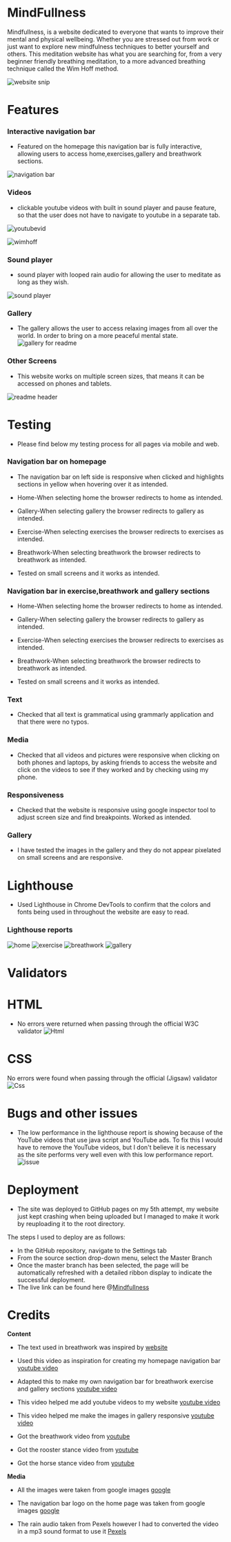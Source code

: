# MindFullness

Mindfullness, is a website dedicated to everyone that wants to improve their mental and physical wellbeing.
Whether you are stressed out from work or just want to explore new mindfulness techniques to better yourself and others. 
This meditation website has what you are searching for, from a very beginner friendly breathing meditation,
to a more advanced breathing technique called the Wim Hoff method. 

![website snip](https://user-images.githubusercontent.com/118306742/211632252-27208df9-c891-4095-8a0a-dd05cedf30c5.PNG)


# Features

### Interactive navigation bar
 * Featured on the homepage this navigation bar is fully interactive,
 allowing users to access home,exercises,gallery and breathwork sections.
 
![navigation bar](https://user-images.githubusercontent.com/118306742/210639116-19b1d18b-bd97-4926-a61b-634ca98ab7d0.PNG)

### Videos  
* clickable youtube videos with built in sound player and pause feature,
  so that the user does not have to navigate to youtube in a separate tab.

![youtubevid](https://user-images.githubusercontent.com/118306742/211830186-9b82b2b5-b1a0-4e61-9eb9-f4bcffd7b2f7.PNG)

![wimhoff](https://user-images.githubusercontent.com/118306742/210642859-55960412-77f9-4494-b1bc-bda457e5657e.PNG)

### Sound player
* sound player with looped rain audio for allowing the user to meditate as long as they wish. 

![sound player](https://user-images.githubusercontent.com/118306742/210643873-5cc26653-c826-4c70-9b0d-7572ca24e4f5.PNG)

### Gallery
 * The gallery allows the user to access relaxing images from all over the world.
   In order to bring on a more peaceful mental state.
   ![gallery for readme](https://user-images.githubusercontent.com/118306742/210644578-56799d0a-d868-4fc2-8d73-4a9e66826c65.PNG)

### Other Screens 
* This website works on multiple screen sizes, that means it can be accessed on phones and tablets.

![readme header](https://user-images.githubusercontent.com/118306742/211646733-bdc38f62-4b7a-4aad-867c-a15be4f189e4.PNG)

# Testing

 * Please find below my testing process for all pages via mobile and web.

 ### Navigation bar on homepage
 * The navigation bar on left side is responsive when clicked and highlights sections in yellow when hovering over it as intended.

 * Home-When selecting home the browser redirects to home as intended.

 * Gallery-When selecting gallery the browser redirects to gallery as intended.

 * Exercise-When selecting exercises the browser redirects to exercises as intended.
 
 * Breathwork-When selecting breathwork the browser redirects to breathwork as intended.

 * Tested on small screens and it works as intended.

 ### Navigation bar in exercise,breathwork and gallery sections
 *  Home-When selecting home the browser redirects to home as intended.

 * Gallery-When selecting gallery the browser redirects to gallery as intended.

 * Exercise-When selecting exercises the browser redirects to exercises as intended.
 
 * Breathwork-When selecting breathwork the browser redirects to breathwork as intended.

 * Tested on small screens and it works as intended.

 ### Text
 * Checked that all text is grammatical using grammarly application and that there were no typos.
 ### Media
 * Checked that all videos and pictures were responsive when clicking on both phones and laptops, by asking friends to access the 
  website and click on the videos to see if they worked and by checking using my phone.
 ### Responsiveness
 * Checked that the website is responsive using google inspector tool to adjust screen size and find breakpoints. Worked as intended.
 ### Gallery
 * I have tested the images in the gallery and they do not appear pixelated on small screens and are responsive.
 # Lighthouse
 * Used Lighthouse in Chrome DevTools to confirm that the colors and fonts being used in throughout the website are easy to read.
 ### Lighthouse reports
      
 ![home](assets/readme-images/lighthouse-home.PNG)
 ![exercise](assets/readme-images/lighthouse-exercise.PNG)
 ![breathwork](assets/readme-images/lighthouse-wimhoff.PNG)
 ![gallery](assets/readme-images/lighthouse-gal.PNG)
 
# Validators
# HTML
* No errors were returned when passing through the official W3C validator
![Html](assets/readme-images/html.PNG)
# CSS
No errors were found when passing through the official (Jigsaw) validator
![Css](assets/readme-images/css.PNG)
 
 # Bugs and other issues
* The low performance in the lighthouse report is showing  because of the YouTube videos that use java script and YouTube ads. To fix this I would have to remove the YouTube videos, but I don't believe it is necessary as the site performs very well even with this low performance report.
![issue](assets/readme-images/bug.PNG)

# Deployment
  * The site was deployed to GitHub pages on my 5th attempt, my website just kept crashing when being uploaded but I managed to make it work by reuploading it to the root directory. 
 
 The steps I used to deploy are as follows:
 * In the GitHub repository, navigate to the Settings tab
 * From the source section drop-down menu, select the Master Branch
 * Once the master branch has been selected, the page will be automatically refreshed with a detailed ribbon display to indicate the successful deployment.
* The live link can be found here @[Mindfullness](https://gabriel5638.github.io/mindfullness-website/)


# Credits
   

**Content**
- The text used in breathwork was inspired by [website](https://www.wimhofmethod.com/practice-the-method)

- Used this video as inspiration for creating my homepage navigation bar  [youtube video](https://www.youtube.com/watch?v=oLgtucwjVII)

- Adapted this to make my own navigation bar for breathwork exercise and gallery sections  [youtube video](https://www.youtube.com/watch?v=FEmysQARWFU)

- This video helped me add youtube videos to my website [youtube video](https://www.youtube.com/watch?v=ly36kn0ug4k)

- This video helped me make the images in gallery responsive [youtube video](https://www.youtube.com/watch?v=Trw_9lisYVY)

- Got the breathwork video from [youtube](https://www.youtube.com/watch?v=0BNejY1e9ik)

- Got the rooster stance video from [youtube](https://www.youtube.com/watch?v=pG_xKR5odMk)

- Got the horse stance video from [youtube](https://www.youtube.com/watch?v=mT8FbCZOyFo)




**Media**

- All the images were taken from google images [google](https://images.google.com/)

- The navigation bar logo on the home page was taken from google images [google](https://www.google.com/search?q=ying+yang+logo+purple&tbm=isch&ved=2ahUKEwju3N-W0sL8AhWSHcAKHTCbCEYQ2-cCegQIABAA&oq=ying+yang+logo+purple&gs_lcp=CgNpbWcQAzoECAAQQzoFCAAQgAQ6CwgAEIAEELEDEIMBOggIABCABBCxAzoGCAAQBRAeOgkIABCABBAKEBg6BwgAEIAEEBg6BggAEAgQHjoECAAQHlCPC1imQ2CBRGgKcAB4AIABNIgBvwmSAQIzMpgBAKABAaoBC2d3cy13aXotaW1nwAEB&sclient=img&ei=1E7AY-6iFpK7gAawtqKwBA&bih=754&biw=1536)

- The rain audio taken from Pexels however I had to converted the video in a mp3 sound format to use it  [Pexels](https://www.pexels.com/search/videos/rain/)
